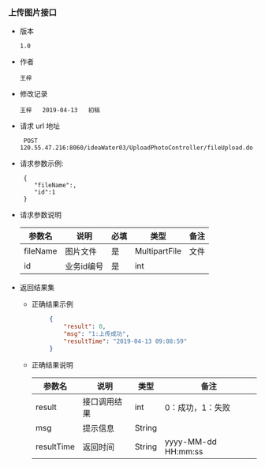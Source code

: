 ### 上传图片接口

+ 版本

  ```
  1.0
  ```

+ 作者

  ```
  王梓
  ```

+ 修改记录

  ```
  王梓   2019-04-13   初稿
  ```


+ 请求 url 地址

  ```
   POST 120.55.47.216:8060/ideaWater03/UploadPhotoController/fileUpload.do
  ```

+ 请求参数示例:

     ```
      {
         "fileName":,
         "id":1
      }

     ```

+ 请求参数说明

  参数名 |  说明 | 必填 | 类型 | 备注
  -------|-------|------|------|-----
  fileName | 图片文件 | 是 | MultipartFile |文件
  id | 业务id编号 | 是 | int |

+ 返回结果集
    - 正确结果示例
         ```json
              {
                  "result": 0,
                  "msg": "1:上传成功",
                  "resultTime": "2019-04-13 09:08:59"
              }
        ```
    - 正确结果说明

         参数名 |  说明 | 类型 | 备注
         -------|-------|------|-----
         result|接口调用结果|int|0：成功，1：失败
         msg|提示信息|String|
         resultTime|返回时间|String|yyyy-MM-dd HH:mm:ss
